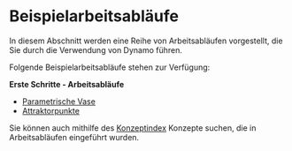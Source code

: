 # Beispielarbeitsabläufe

In diesem Abschnitt werden eine Reihe von Arbeitsabläufen vorgestellt, die Sie durch die Verwendung von Dynamo führen.

Folgende Beispielarbeitsabläufe stehen zur Verfügung:

**Erste Schritte - Arbeitsabläufe**

* [Parametrische Vase](10-1\_getting-started-workflows/1-parametric-vase.md)
* [Attraktorpunkte](10-1\_getting-started-workflows/2-attractor-points.md)

Sie können auch mithilfe des [Konzeptindex](table-of-summary-for-some-concept-used-in-previous-exercises.md) Konzepte suchen, die in Arbeitsabläufen eingeführt wurden.
